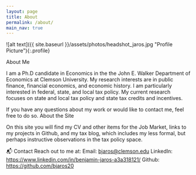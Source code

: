 ```yaml
---
layout: page
title: About
permalink: /about/
main_nav: true
---
```


![alt text]({{ site.baseurl }}/assets/photos/headshot_jaros.jpg "Profile Picture"){:.profile}

About Me

I am a Ph.D candidate in Economics in the the John E. Walker Department of Economics at Clemson University.  My research interests are in public finance, financial economics, and economic history.  I am particularly interested in federal, state, and local tax policy.   My current research focuses on state and local tax policy and state tax credits and incentives.
 
If you have any questions about my work or would like to contact me, feel free to do so.
About the Site

On this site you will find my CV and other items for the Job Market, links to my projects in Github, and my tax blog, which includes my less formal, but perhaps instructive observations in the tax policy space. 

📬 Contact
Reach out to me at:
Email: bjaros@clemson.edu
LinkedIn: https://www.linkedin.com/in/benjamin-jaros-a3a318121/
Github: https://github.com/bjaros20

